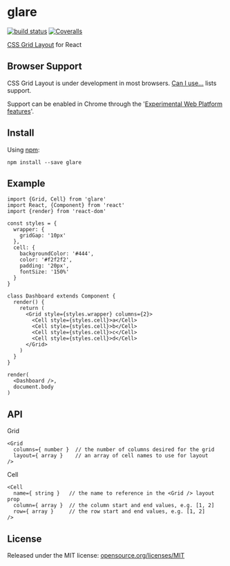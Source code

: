 # glare

[![build status](https://img.shields.io/travis/swirlycheetah/glare/master.svg?style=flat-square)](https://travis-ci.org/swirlycheetah/glare) [![Coveralls](https://img.shields.io/coveralls/swirlycheetah/glare.svg?maxAge=2592000?style=flat-square)](https://coveralls.io/github/swirlycheetah/glare)

[CSS Grid Layout](http://gridbyexample.com/examples/) for React

## Browser Support

CSS Grid Layout is under development in most browsers. [Can I use...](http://caniuse.com/#search=grid) lists support.

Support can be enabled in Chrome through the '[Experimental Web Platform features](chrome://flags/#enable-experimental-web-platform-features)'.

## Install

Using [npm](http://npmjs.com):

```
npm install --save glare
```

## Example

```
import {Grid, Cell} from 'glare'
import React, {Component} from 'react'
import {render} from 'react-dom'

const styles = {
  wrapper: {
    gridGap: '10px'
  },
  cell: {
    backgroundColor: '#444',
    color: '#f2f2f2',
    padding: '20px',
    fontSize: '150%'
  }
}

class Dashboard extends Component {
  render() {
    return (
      <Grid style={styles.wrapper} columns={2}>
        <Cell style={styles.cell}>a</Cell>
        <Cell style={styles.cell}>b</Cell>
        <Cell style={styles.cell}>c</Cell>
        <Cell style={styles.cell}>d</Cell>
      </Grid>
    )
  }
}

render(
  <Dashboard />,
  document.body
)
```

## API

Grid

```
<Grid
  columns={ number }  // the number of columns desired for the grid
  layout={ array }    // an array of cell names to use for layout
/>
```

Cell

```
<Cell
  name={ string }   // the name to reference in the <Grid /> layout prop
  column={ array }  // the column start and end values, e.g. [1, 2]
  row={ array }     // the row start and end values, e.g. [1, 2]
/>
```

## License

Released under the MIT license: [opensource.org/licenses/MIT](http://opensource.org/licenses/MIT)
